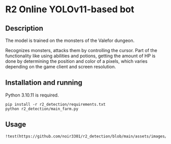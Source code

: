 # R2 Online YOLOv11-based bot

## Description

The model is trained on the monsters of the Valefor dungeon.

Recognizes monsters, attacks them by controlling the cursor.
Part of the functionality like using abilities and potions, getting the amount of HP is done by determining the position and color of a pixels, 
which varies depending on the game client and screen resolution.

## Installation and running

Python 3.10.11 is required.
```
pip install -r r2_detection/requirements.txt
python r2_detection/main_farm.py
```

## Usage

```md
!test(https://github.com/noir3301/r2_detection/blob/main/assets/images/detect.jpg?raw=true)
```
